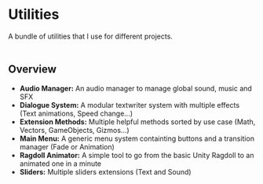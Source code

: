 <h1>Utilities</h1>
A bundle of utilities that I use for different projects.  

<br>
<br>

<h2>Overview</h2>

- <strong>Audio Manager:</strong> An audio manager to manage global sound, music and SFX
- <strong>Dialogue System:</strong> A modular textwriter system with multiple effects (Text animations, Speed change...)
- <strong>Extension Methods:</strong> Multiple helpful methods sorted by use case (Math, Vectors, GameObjects, Gizmos...)
- <strong>Main Menu:</strong> A generic menu system containting buttons and a transition manager (Fade or Animation)
- <strong>Ragdoll Animator:</strong> A simple tool to go from the basic Unity Ragdoll to an animated one in a minute
- <strong>Sliders:</strong> Multiple sliders extensions (Text and Sound)